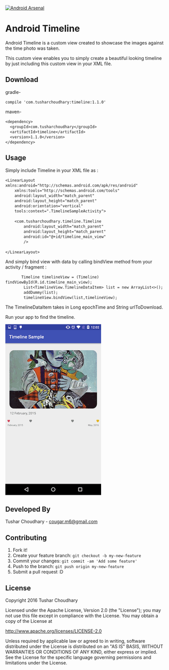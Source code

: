 [![Android Arsenal](https://img.shields.io/badge/Android%20Arsenal-Timeline-green.svg?style=true)](https://android-arsenal.com/details/1/3074)

# Android Timeline

Android Timeline is a custom view created to showcase the images against the time photo was taken. 

This custom view enables you to simply create a beautiful looking timeline by just including this custom view in your XML file. 

## Download

gradle-

```
compile 'com.tusharchoudhary:timeline:1.1.0'
```

maven-

```
<dependency>
  <groupId>com.tusharchoudhary</groupId>
  <artifactId>timeline</artifactId>
  <version>1.1.0</version>
</dependency>
```

## Usage

Simply include Timeline in your XML file as :
```
<LinearLayout xmlns:android="http://schemas.android.com/apk/res/android"
    xmlns:tools="http://schemas.android.com/tools"
    android:layout_width="match_parent"
    android:layout_height="match_parent"
    android:orientation="vertical"
    tools:context=".TimelineSampleActivity">

    <com.tusharchoudhary.timeline.Timeline
        android:layout_width="match_parent"
        android:layout_height="match_parent"
        android:id="@+id/timeline_main_view"
        />

</LinearLayout>
```

And simply bind view with data by calling bindView method from your activity / fragment :
```
       Timeline timelineView = (Timeline) findViewById(R.id.timeline_main_view);
        List<TimelineView.TimelineDataItem> list = new ArrayList<>();
        addDummy(list);
        timelineView.bindView(list,timelineView);
```

The TimelineDataItem takes in Long epochTime and String urlToDownload. 

Run your app to find the timeline.  




![Image](images/timeline.gif?raw=true)

## Developed By

Tushar Choudhary - cougar.m6@gmail.com

## Contributing

1. Fork it!
2. Create your feature branch: `git checkout -b my-new-feature`
3. Commit your changes: `git commit -am 'Add some feature'`
4. Push to the branch: `git push origin my-new-feature`
5. Submit a pull request :D

## License

Copyright 2016 Tushar Choudhary

Licensed under the Apache License, Version 2.0 (the "License");
you may not use this file except in compliance with the License.
You may obtain a copy of the License at

   http://www.apache.org/licenses/LICENSE-2.0

Unless required by applicable law or agreed to in writing, software
distributed under the License is distributed on an "AS IS" BASIS,
WITHOUT WARRANTIES OR CONDITIONS OF ANY KIND, either express or implied.
See the License for the specific language governing permissions and
limitations under the License.

